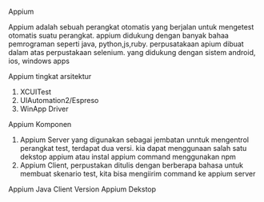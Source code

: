 Appium 

Appium adalah sebuah perangkat otomatis yang berjalan untuk mengetest otomatis suatu perangkat. appium didukung dengan banyak bahaa pemrograman seperti java, python,js,ruby. perpusatakaan apium dibuat dalam atas perpustakaan selenium. yang didukung dengan sistem android, ios, windows apps

Appium tingkat arsitektur
1. XCUITest
2. UIAutomation2/Espreso
3. WinApp Driver

Appium Komponen
1. Appium Server yang digunakan sebagai jembatan unntuk mengentrol perangkat test, terdapat dua versi. kia dapat menggunaan salah satu dekstop appium atau instal appium command menggunakan npm
2. Appium Client, perpustakan ditulis dengan berberapa bahasa untuk membuat skenario test, kita bisa mengiirim command ke appium server

Appium Java Client Version
Appium Dekstop
